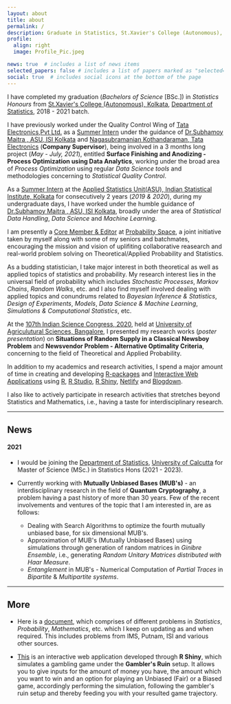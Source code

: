 ```yaml
---
layout: about
title: about
permalink: /
description: Graduate in Statistics, St.Xavier's College (Autonomous), Kolkata, India
profile:
  align: right
  image: Profile_Pic.jpeg

news: true  # includes a list of news items
selected_papers: false # includes a list of papers marked as "selected={true}"
social: true  # includes social icons at the bottom of the page
---
```


I have completed my graduation (*Bachelors of Science* [BSc.]) in *Statistics Honours* from [St.Xavier's College (Autonomous), Kolkata](https://www.sxccal.edu/), [Department of Statistics](https://www.sxccal.edu/b-sc-statistics-department/), 2018 - 2021 batch.

I have previously worked under the Quality Control Wing of [Tata Electronics,Pvt Ltd.](https://www.tata.com/) as a [Summer Intern]() under the guidance of [Dr.Subhamoy Maitra , ASU, ISI Kolkata](https://www.isical.ac.in/~subho/) and [Nagasubramanian Kothandaraman, Tata Electronics]() (**Company Supervisor**), being involved in a 3 months long project (*May - July, 2021*), entitled **Surface Finishing and Anodizing - Process Optimization using Data Analytics**, working under the broad area of *Process Optimization* using regular *Data Science tools* and methodologies concerning to *Statistical Quality Control*.

As a [Summer Intern]() at the [Applied Statistics Unit(ASU), Indian Statistical Institute, Kolkata](https://asu.isical.ac.in/) for consecutively 2 years (*2019 & 2020*), during my undergraduate days, I have worked under the humble guidance of [Dr.Subhamoy Maitra , ASU, ISI Kolkata](https://www.isical.ac.in/~subho/), broadly under the area of *Statistical Data Handling*, *Data Science* and *Machine Learning*.

I am presently a [Core Member & Editor](https://probability-space.netlify.app/team/somjit/) at [Probability Space](https://probability-space.netlify.app/), a joint initiative taken by myself along with some of my seniors and batchmates, encouraging the mission and vision of uplifiting collaborative reasearch and real-world problem solving on Theoretical/Applied Probability and Statistics.

As a budding statistician, I take major interest in both theoretical as well as applied topics of statistics and probability. My research interest lies in the universal field of probability which includes *Stochastic Processes*, *Markov Chains*, *Random Walks*, etc. and I also find myself involved dealing with applied topics and conundrums related to *Bayesian Inference & Statistics*, *Design of Experiments*, *Models*, *Data Science & Machine Learning*, *Simulations & Computational Statistics*, etc.

At the [107th Indian Science Congress, 2020](http://www.sciencecongress.nic.in/), held at [University of Agriculutural Sciences, Bangalore](https://uasbangalore.edu.in/index.php/kannada-uas), I presented my research works (*poster presentation*) on **Situations of Random Supply in a Classical Newsboy Problem** and **Newsvendor Problem - Alternative Optimality Criteria**, concerning to the field of Theoretical and Applied Probability.

In addition to my academics and research activities, I spend a major amount of time in creating and developing [R-packages](https://www.rstudio.com/products/rpackages/) and [Interactive Web Applications](https://www.axonn.co.uk/interactive-web-applications) using [R](https://www.r-project.org/), [R Studio](https://www.rstudio.com/), [R Shiny](https://shiny.rstudio.com/), [Netlify](https://www.netlify.com/) and [Blogdown](https://bookdown.org/yihui/blogdown/).

I also like to actively participate in research activities that stretches beyond Statistics and Mathematics, i.e., having a taste for interdisciplinary research. 

-----------

## News

#### 2021

* I would be joining the [Department of Statistics](https://www.caluniv.ac.in/academic/Statistics.html), [University of Calcutta](https://www.caluniv.ac.in/) for Master of Science (MSc.) in Statistics Hons (2021 - 2023). 

* Currently working with **Mutually Unbiased Bases (MUB's)** - an interdisciplinary research in the field of **Quantum Cryptography**, a problem having a past history of more than 30 years. Few of the recent involvements and ventures of the topic that I am interested in, are as follows:
  * Dealing with Search Algorithms to optimize the fourth mutually unbiased base, for six dimensional MUB's. 
  * Approximation of MUB's (Mutually Unbiased Bases) using simulations through generation of random matrices in *Ginibre Ensemble*, i.e., generating *Random Unitary Matrices distributed with Haar Measure*.
  * *Entanglement* in MUB's - Numerical Computation of *Partial Traces* in *Bipartite* & *Multipartite systems*. 


-----------

## More

* Here is a [document](https://drive.google.com/file/d/1K-6QlDsIbkoRFLuLled6876b4McSQXrQ/view?usp=sharing), which comprises of different problems in *Statistics*, *Probability*, *Mathematics*, etc. which I keep on updating as and when required. This includes problems from IMS, Putnam, ISI and various other sources.

* [This](https://roysomjitsr.shinyapps.io/grp_simulator/) is an interactive web application developed through **R Shiny**, which simulates a gambling game under the **Gambler's Ruin** setup. It allows you to give inputs for the amount of money you have, the amount which you want to win and an option for playing an Unbiased (Fair) or a Biased game, accordingly performing the simulation, following the gambler's ruin setup and thereby feeding you with your resulted game trajectory. 


